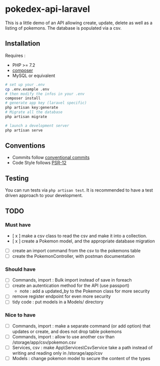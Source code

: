 # pokedex-api-laravel

This is a little demo of an API allowing create, update, delete as well as a listing of pokemons.
The database is populated via a csv. 

## Installation 
Requires : 
- PHP >= 7.2
- [composer](https://getcomposer.org/download/)
- MySQL or equivalent
```bash
# set up your .env
cp .env.example .env
# then modify the infos in your .env
composer install
# generate app key (laravel specific)
php artisan key:generate
# Migrate all the database
php artisan migrate

# launch a development server
php artisan serve
```
## Conventions 
- Commits follow [conventional commits](https://www.conventionalcommits.org/en/v1.0.0/)
- Code Style follows [PSR-12](https://www.php-fig.org/psr/psr-12/)

## Testing
You can run tests via `php artisan test`. It is recommended to have a test driven approach to your development.

## TODO 
### Must have
- [ x ] make a csv class to read the csv and make it into a collection.
- [ x ] create a Pokemon model, and the appropriate database migration
- [ ] create an import command from the csv to the pokemons table
- [ ] create the PokemonController, with postman documentation
### Should have
- [ ] Commands, import : Bulk import instead of save in foreach
- [ ] create an autentication method for the API (use passport)
    - note : add a updated_by to the Pokemon class for more security
- [ ] remove register endpoint for even more security
- [ ] tidy code : put models in a Models/ directory
### Nice to have
- [ ] Commands, import : make a separate command (or add option) that updates or create, and does not drop table pokemons
- [ ] Commands, import : allow to use another csv than /storage/app/csv/pokemon.csv
- [ ] Services, csv : make App\Services\CsvService take a path instead of writing and reading only in /storage/app/csv
- [ ] Models : change pokemon model to secure the content of the types
